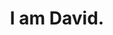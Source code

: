 ---
layout: layouts/index.njk
metaTitle: David Manor
metaDescription: Software engineer.
title: I am David.
description: This is my spot on the internet and you are welcome. I am a programmer and I occasionally write and share what i am up to. Feel free to look around.
templateEngineOverride: njk,md
---